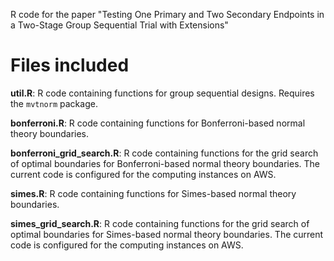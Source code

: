 R code for the paper "Testing One Primary and Two Secondary Endpoints in a Two-Stage Group Sequential Trial with Extensions"

# Files included
**util.R**: R code containing functions for group sequential designs. Requires the `mvtnorm` package.

**bonferroni.R**: R code containing functions for Bonferroni-based normal theory boundaries.

**bonferroni_grid_search.R**: R code containing functions for the grid search of optimal boundaries for Bonferroni-based normal theory boundaries. The current code is configured for the computing instances on AWS.

**simes.R**: R code containing functions for Simes-based normal theory boundaries.

**simes_grid_search.R**: R code containing functions for the grid search of optimal boundaries for Simes-based normal theory boundaries. The current code is configured for the computing instances on AWS.
